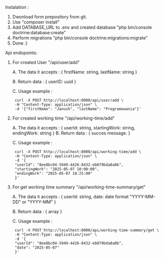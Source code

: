 Instalation : 
1. Dwonload form prepository from git.
2. Use "composer install"
3. Add DATABASE_URL to .env and created database "php bin/console doctrine:database:create"
4. Perform migrations "php bin/console doctrine:migrations:migrate"
6. Done :)

Api endopoints:
1. For created User "/api/user/add"

   A. The data it accepts :
	   {
		   firstName: string,
		   lastName: string
	   }
   
	B. Return data :
		{
			userID: uuid
   		}

	C. Usage example :

    	curl -X POST http://localhost:8000/api/user/add \
    	-H "Content-Type: application/json" \
    	-d '{"firstName": "Janush", "lastName": "Programowania"}'
   
2. For created working time "/api/working-time/add"
	
 	A. The data it accepts :
		{
			userId: string,
			startingWork: string,
			endingWork: string
		}
	B. Return data :
		{
		succes message.
		}   

	C. Usage example :

		curl -X POST http://localhost:8000/api/working-time/add \
		-H "Content-Type: application/json" \
		-d '{
		"userId": "8ee8bc04-5949-4426-8432-eb079bda8a0b",
		"startingWork": "2025-05-07 10:00:00",
		"endingWork": "2025-05-07 18:25:00"
		}'

3. For get working time summary "/api/working-time-summary/get"
	
 	A. The data it accepts :
		{
			userId: string,
			date: date format "YYYY-MM-DD" or "YYYY-MM"
		}

	B. Return data :
		{
			array
		}  

	C. Usage example :

		curl -X POST http://localhost:8000/api/working-time-summary/get \
		-H "Content-Type: application/json" \
		-d '{
		"userId": "8ee8bc04-5949-4426-8432-eb079bda8a0b",
		"date": "2025-05-07"
		}'

   


